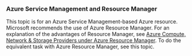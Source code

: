 ### Azure Service Management and Resource Manager
 
This topic is for an Azure Service Management-based Azure resource. Microsoft recommends the use of Azure Resource Manager. For an explanation of the advantages of Resource Manager, see [Azure Compute, Network & Storage Providers under Azure Resource Manager](virtual-machines-azurerm-versus-azuresm.md). To do the equivalent task with Azure Resource Manager, see this topic.
